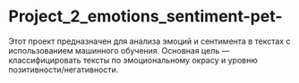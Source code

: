 # Project_2_emotions_sentiment-pet-
Этот проект предназначен для анализа эмоций и сентимента в текстах с использованием машинного обучения. Основная цель — классифицировать тексты по эмоциональному окрасу и уровню позитивности/негативности. 
